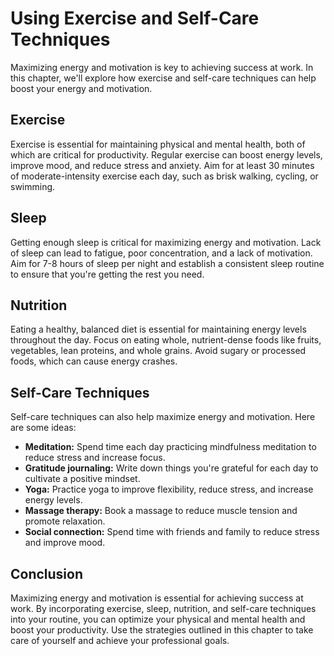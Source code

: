 Using Exercise and Self-Care Techniques
====================================================================================

Maximizing energy and motivation is key to achieving success at work. In this chapter, we'll explore how exercise and self-care techniques can help boost your energy and motivation.

Exercise
--------

Exercise is essential for maintaining physical and mental health, both of which are critical for productivity. Regular exercise can boost energy levels, improve mood, and reduce stress and anxiety. Aim for at least 30 minutes of moderate-intensity exercise each day, such as brisk walking, cycling, or swimming.

Sleep
-----

Getting enough sleep is critical for maximizing energy and motivation. Lack of sleep can lead to fatigue, poor concentration, and a lack of motivation. Aim for 7-8 hours of sleep per night and establish a consistent sleep routine to ensure that you're getting the rest you need.

Nutrition
---------

Eating a healthy, balanced diet is essential for maintaining energy levels throughout the day. Focus on eating whole, nutrient-dense foods like fruits, vegetables, lean proteins, and whole grains. Avoid sugary or processed foods, which can cause energy crashes.

Self-Care Techniques
--------------------

Self-care techniques can also help maximize energy and motivation. Here are some ideas:

* **Meditation:** Spend time each day practicing mindfulness meditation to reduce stress and increase focus.
* **Gratitude journaling:** Write down things you're grateful for each day to cultivate a positive mindset.
* **Yoga:** Practice yoga to improve flexibility, reduce stress, and increase energy levels.
* **Massage therapy:** Book a massage to reduce muscle tension and promote relaxation.
* **Social connection:** Spend time with friends and family to reduce stress and improve mood.

Conclusion
----------

Maximizing energy and motivation is essential for achieving success at work. By incorporating exercise, sleep, nutrition, and self-care techniques into your routine, you can optimize your physical and mental health and boost your productivity. Use the strategies outlined in this chapter to take care of yourself and achieve your professional goals.
